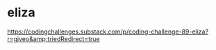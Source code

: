 # eliza
https://codingchallenges.substack.com/p/coding-challenge-89-eliza?r=gjveo&amp;triedRedirect=true
